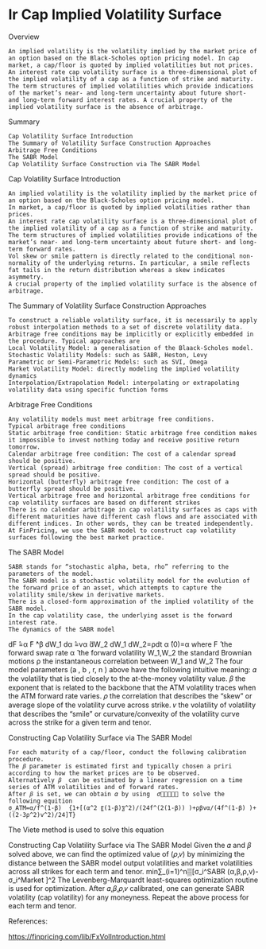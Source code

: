 # Ir Cap Implied Volatility Surface

Overview

	An implied volatility is the volatility implied by the market price of an option based on the Black-Scholes option pricing model. In cap market, a cap/floor is quoted by implied volatilities but not prices. An interest rate cap volatility surface is a three-dimensional plot of the implied volatility of a cap as a function of strike and maturity. 
	The term structures of implied volatilities which provide indications of the market’s near- and long-term uncertainty about future short- and long-term forward interest rates. A crucial property of the implied volatility surface is the absence of arbitrage.

Summary

	Cap Volatility Surface Introduction
	The Summary of Volatility Surface Construction Approaches
	Arbitrage Free Conditions
	The SABR Model
	Cap Volatility Surface Construction via The SABR Model

Cap Volatility Surface Introduction

	An implied volatility is the volatility implied by the market price of an option based on the Black-Scholes option pricing model. 
	In market, a cap/floor is quoted by implied volatilities rather than prices.
	An interest rate cap volatility surface is a three-dimensional plot of the implied volatility of a cap as a function of strike and maturity. 
	The term structures of implied volatilities provide indications of the market’s near- and long-term uncertainty about future short- and long-term forward rates.
	Vol skew or smile pattern is directly related to the conditional non-normality of the underlying returns. In particular, a smile reflects fat tails in the return distribution whereas a skew indicates asymmetry.
	A crucial property of the implied volatility surface is the absence of arbitrage.

The Summary of Volatility Surface Construction Approaches

	To construct a reliable volatility surface, it is necessarily to apply robust interpolation methods to a set of discrete volatility data. Arbitrage free conditions may be implicitly or explicitly embedded in the procedure. Typical approaches are
	Local Volatility Model: a generalisation of the Blaack-Scholes model.
	Stochastic Volatility Models: such as SABR, Heston, Levy
	Parametric or Semi-Parametric Models: such as SVI, Omega
	Market Volatility Model: directly modeling the implied volatility dynamics
	Interpolation/Extrapolation Model: interpolating or extrapolating volatility data using specific function forms

Arbitrage Free Conditions

	Any volatility models must meet arbitrage free conditions.
	Typical arbitrage free conditions
	Static arbitrage free condition: Static arbitrage free condition makes it impossible to invest nothing today and receive positive return tomorrow. 
	Calendar arbitrage free condition: The cost of a calendar spread should be positive.
	Vertical (spread) arbitrage free condition: The cost of a vertical spread should be positive.
	Horizontal (butterfly) arbitrage free condition: The cost of a butterfly spread should be positive.
	Vertical arbitrage free and horizontal arbitrage free conditions for cap volatility surfaces are based on different strikes
	There is no calendar arbitrage in cap volatility surfaces as caps with different maturities have different cash flows and are associated with different indices. In other words, they can be treated independently.
	At FinPricing, we use the SABR model to construct cap volatility surfaces following the best market practice.

The SABR Model

	SABR stands for “stochastic alpha, beta, rho” referring to the parameters of the model.
	The SABR model is a stochastic volatility model for the evolution of the forward price of an asset, which attempts to capture the volatility smile/skew in derivative markets.
	There is a closed-form approximation of the implied volatility of the SABR model.
	In the cap volatility case, the underlying asset is the forward interest rate.
	The dynamics of the SABR model
dF ̂=α ̂F ̂^β dW_1
dα ̂=vα ̂dW_2
dW_1 dW_2=ρdt
α ̂(0)=α
where
		F ̂	the forward swap rate
		α ̂	the forward volatility
W_1,W_2	the standard Brownian motions
ρ	the instantaneous correlation between W_1  and W_2
	The four model parameters (a , b , r, n ) above have the following intuitive meaning:
	𝛼		the volatility that is tied closely to the at-the-money volatility value.
	𝛽 	the exponent that is related to the backbone that the ATM volatility traces when the ATM forward rate varies.
	𝜌 	the correlation that describes the “skew” or average slope of the volatility curve across strike.
	𝑣 	the volatility of volatility that describes the “smile” or curvature/convexity of the volatility curve across the strike for a given term and tenor.

Constructing Cap Volatility Surface  via The SABR Model

	For each maturity of a cap/floor, conduct the following calibration procedure.
	The 𝛽 parameter is estimated first and typically chosen a priri according to how the market prices are to be observed.
	Alternatively 𝛽  can be estimated by a linear regression on a time series of ATM volatilities and of forward rates.
	After 𝛽 is set, we can obtain 𝛼 by using  𝜎﷮𝐴𝑇𝑀﷯ to solve the following equition
	σ_ATM=α/f^(1-β)  {1+[(α^2 〖(1-β)〗^2)/(24f^(2(1-β)) )+ρβvα/(4f^(1-β) )+((2-3ρ^2)v^2)/24]T}
The Viete method is used to solve this equation

Constructing Cap Volatility Surface 
via The SABR Model
	Given the 𝛼 and 𝛽  solved above,  we can find  the optimized  value  of (𝜌,𝑣) by minimizing the distance between the SABR model output volatilities and market volatilities across all strikes for each term and tenor.
	min∑_(i=1)^n▒[σ_i^SABR (α,β,ρ,v)-σ_i^Market ]^2 
The Levenberg-Marquardt least-squares optimization routine is used for optimization.
	After 𝛼,𝛽,𝜌,𝑣 calibrated, one can generate SABR volatility (cap volatility) for any moneyness.
	Repeat the above process for each term and tenor.

References:

https://finpricing.com/lib/FxVolIntroduction.html
